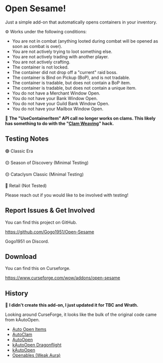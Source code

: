 # Open Sesame!

Just a simple add-on that automatically opens containers in your inventory.

⚙️ Works under the following conditions:

- You are not in combat (anything looted during combat will be opened as soon as combat is over).
- You are not actively trying to loot something else.
- You are not actively trading with another player.
- You are not actively crafting.
- The container is not locked.
- The container did not drop off a "current" raid boss.
- The container is Bind on Pickup (BoP), and is not tradable.
- The container is tradable, but does not contain a BoP item.
- The container is tradable, but does not contain a unique item.
- You do not have a Merchant Window Open.
- You do not have your Bank Window Open.
- You do not have your Guild Bank Window Open.
- You do not have your Mailbox Window Open.

🚫 **The "UseContainerItem" API call no longer works on clams. This likely has something to do with the "[Clam Weaving](https://www.youtube.com/watch?v=h3YO7jeoOWs)" hack.**

## Testing Notes

🟢 Classic Era

🟡 Season of Discovery (Minimal Testing)

🟡 Cataclysm Classic (Minimal Testing)

🔴 Retail (Not Tested)

Please reach out if you would like to be involved with testing!

## Report Issues & Get Involved

You can find this project on GitHub.

https://github.com/Gogo1951/Open-Sesame

Gogo1951 on Discord.

## Download

You can find this on Curseforge.

https://www.curseforge.com/wow/addons/open-sesame

## History

👏 **I didn't create this add-on, I just updated it for TBC and Wrath.**

Looking around CurseForge, it looks like the bulk of the original code came from kAutoOpen.

- [Auto Open Items](https://www.curseforge.com/wow/addons/auto-open-items)
- [AutoClam](https://www.curseforge.com/wow/addons/autoclam)
- [AutoOpen](https://www.curseforge.com/wow/addons/autoopen)
- [kAutoOpen Dragonflight](https://www.curseforge.com/wow/addons/kautoopen-dragonflight)
- [kAutoOpen](https://www.curseforge.com/wow/addons/kautoopen)
- [Openables (Weak Aura)](https://wago.io/gtRVJZetK)
